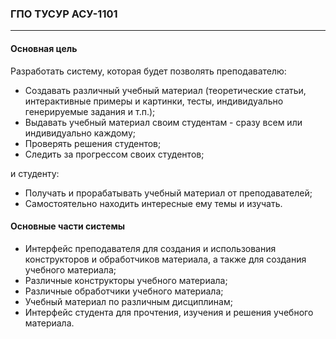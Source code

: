 ### ГПО ТУСУР АСУ-1101

-----

#### Основная цель

Разработать систему, которая будет позволять преподавателю:

- Создавать различный учебный материал (теоретические статьи, интерактивные примеры и картинки, тесты, индивидуально генерируемые задания и т.п.);
- Выдавать учебный материал своим студентам - сразу всем или индивидуально каждому;
- Проверять решения студентов;
- Следить за прогрессом своих студентов;

и студенту:

- Получать и прорабатывать учебный материал от преподавателей;
- Самостоятельно находить интересные ему темы и изучать.

#### Основные части системы

- Интерфейс преподавателя для создания и использования конструкторов и обработчиков материала, а также для создания учебного материала;
- Различные конструкторы учебного материала;
- Различные обработчики учебного материала;
- Учебный материал по различным дисциплинам;
- Интерфейс студента для прочтения, изучения и решения учебного материала.
